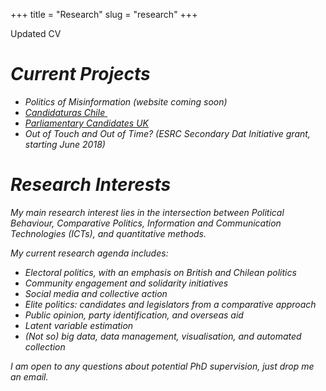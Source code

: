 +++
title = "Research"
slug = "research"
+++

 Updated CV[](www.sajuria.com/cv) <i class = "fa fa-podcast">

# Current Projects

  - Politics of Misinformation (website coming soon)
  - [Candidaturas Chile ][1]
  - [Parliamentary Candidates UK][2]
  - Out of Touch and Out of Time? (ESRC Secondary Dat Initiative grant, starting June 2018)



# Research Interests

My main research interest lies in the intersection between Political Behaviour, Comparative Politics, Information and Communication Technologies (ICTs), and quantitative methods.

My current research agenda includes:

  - Electoral politics, with an emphasis on British and Chilean politics
  - Community engagement and solidarity initiatives
  - Social media and collective action
  - Elite politics: candidates and legislators from a comparative approach
  - Public opinion, party identification, and overseas aid
  - Latent variable estimation
  - (Not so) big data, data management, visualisation, and automated collection

I am open to any questions about potential PhD supervision, just drop me an email.

 [1]: http://www.candidaturaschile.cl
 [2]: http://www.parliamentarycandidates.org
 [3]: https://sajuria.com/cv/